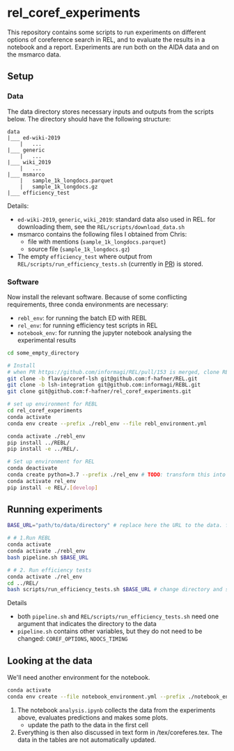 # rel_coref_experiments

This repository contains some scripts to run experiments on different options of coreference search in REL, and to evaluate the results in a notebook and a report.
Experiments are run both on the AIDA data and on the msmarco data. 


## Setup

### Data

The data directory stores necessary inputs and outputs from the scripts below. The directory should have the following structure:

```
data
|___ ed-wiki-2019
    |   ...
|___ generic
    |   ...
|___ wiki_2019
    |   ...
|___ msmarco
    |   sample_1k_longdocs.parquet
    |   sample_1k_longdocs.gz
|___ efficiency_test
```

Details:
- `ed-wiki-2019`, `generic`, `wiki_2019`: standard data also used in REL. for downloading them, see the `REL/scripts/download_data.sh`
- msmarco contains the following files I obtained from Chris:
    - file with mentions (`sample_1k_longdocs.parquet`) 
    - source file (`sample_1k_longdocs.gz`)
- The empty `efficiency_test` where output from `REL/scripts/run_efficiency_tests.sh` (currently in [PR](https://github.com/informagi/REL/pull/153)) is stored.


### Software

Now install the relevant software. Because of some conflicting requirements, three conda environments are necessary:
- `rebl_env`: for running the batch ED with REBL
- `rel_env`: for running efficiency test scripts in REL
- `notebook_env`: for running the jupyter notebook analysing the experimental results

```bash
cd some_empty_directory

# Install
# when PR https://github.com/informagi/REL/pull/153 is merged, clone REL directly
git clone -b flavio/coref-lsh git@github.com:f-hafner/REL.git 
git clone -b lsh-integration git@github.com:informagi/REBL.git 
git clone git@github.com:f-hafner/rel_coref_experiments.git 

# set up environment for REBL
cd rel_coref_experiments 
conda activate 
conda env create --prefix ./rebl_env --file rebl_environment.yml

conda activate ./rebl_env
pip install ../REBL/
pip install -e ../REL/.

# Set up environment for REL
conda deactivate
conda create python=3.7 --prefix ./rel_env # TODO: transform this into an environment as env_rebl above?
conda activate rel_env
pip install -e REL/.[develop]

```


## Running experiments

```bash
BASE_URL="path/to/data/directory" # replace here the URL to the data. for me: "/var/scratch/fhafner/rel_data/"

# # 1.Run REBL
conda activate 
conda activate ./rebl_env
bash pipeline.sh $BASE_URL

# # 2. Run efficiency tests
conda activate ./rel_env
cd ../REL/
bash scripts/run_efficiency_tests.sh $BASE_URL # change directory and settings in REL/scripts/efficiency_test.py. or change code in PR? 
```

Details 
- both `pipeline.sh` and `REL/scripts/run_efficiency_tests.sh` need one argument that indicates the directory to the data 
- `pipeline.sh` contains other variables, but they do not need to be changed: `COREF_OPTIONS`, `NDOCS_TIMING`


## Looking at the data

We'll need another environment for the notebook.
```bash
conda activate 
conda env create --file notebook_environment.yml --prefix ./notebook_env
```

1. The notebook `analysis.ipynb` collects the data from the experiments above, evaluates predictions and makes some plots. 
    - update the path to the data in the first cell 
2. Everything is then also discussed in text form in /tex/coreferes.tex. The data in the tables are not automatically updated.
